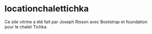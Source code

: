 locationchalettichka
====================
Ce site vitrine a été fait par Joseph Risson avec Bootstrap et foundation pour le chalet Tichka.
